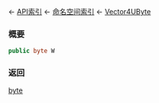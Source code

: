 ← [API索引](Api-Index) ← [命名空间索引](Namespace-Index) ← [Vector4UByte](VRageMath.Vector4UByte)

### 概要

```csharp
public byte W
```

### 返回

[byte](https://docs.microsoft.com/en-us/dotnet/api/System.Byte?view=netframework-4.6)

